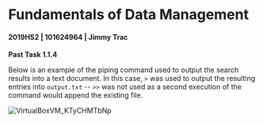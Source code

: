 # Fundamentals of Data Management

#### 2019HS2 |  101624964 | Jimmy Trac 

**Past Task 1.1.4**

Below is an example of the piping command used to output the search results into a text document. In this case, `>` was used to output the resulting entries into `output.txt` -- `>>` was not used as a second execution of the command would append the existing file.

![VirtualBoxVM_KTyCHMTbNp](H:\repos\fundamentals-of-data-management\pt1.1.4\p1.1.4.assets\VirtualBoxVM_KTyCHMTbNp-1565145822553.png)